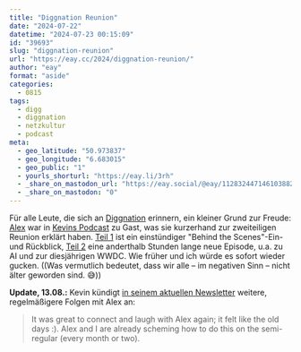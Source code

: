 ```yaml
---
title: "Diggnation Reunion"
date: "2024-07-22"
datetime: "2024-07-23 00:15:09"
id: "39693"
slug: "diggnation-reunion"
url: "https://eay.cc/2024/diggnation-reunion/"
author: "eay"
format: "aside"
categories:
  - 0815
tags:
  - digg
  - diggnation
  - netzkultur
  - podcast
meta:
  - geo_latitude: "50.973837"
  - geo_longitude: "6.683015"
  - geo_public: "1"
  - yourls_shorturl: "https://eay.li/3rh"
  - _share_on_mastodon_url: "https://eay.social/@eay/112832447146103882"
  - _share_on_mastodon: "0"
---
```


Für alle Leute, die sich an [Diggnation](https://en.wikipedia.org/wiki/Diggnation) erinnern, ein kleiner Grund zur Freude: [Alex](https://www.instagram.com/alexalbrecht/) war in [Kevins Podcast](https://www.kevinrose.com/) zu Gast, was sie kurzerhand zur zweiteiligen Reunion erklärt haben. [Teil 1](https://youtube.com/watch?v=Y1vX5xDgk5Y) ist ein einstündiger "Behind the Scenes"-Ein- und Rückblick, [Teil 2](https://youtube.com/watch?v=Cd7vhmaKP6E) eine anderthalb Stunden lange neue Episode, u.a. zu AI und zur diesjährigen WWDC. Wie früher und ich würde es sofort wieder gucken. ((Was vermutlich bedeutet, dass wir alle – im negativen Sinn – nicht älter geworden sind. 😅))

**Update, 13.08.:** Kevin kündigt [in seinem aktuellen Newsletter](https://www.kevinrose.com/p/big-update-diggnation-is-back-a-new) weitere, regelmäßigere Folgen mit Alex an:

> It was great to connect and laugh with Alex again; it felt like the old days :). Alex and I are already scheming how to do this on the semi-regular (every month or two).
